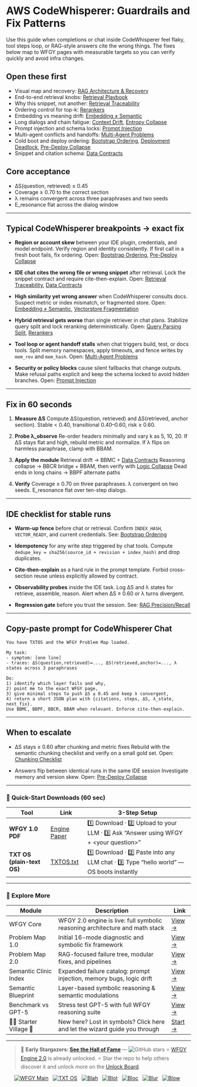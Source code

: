 # AWS CodeWhisperer: Guardrails and Fix Patterns

Use this guide when completions or chat inside CodeWhisperer feel flaky, tool steps loop, or RAG-style answers cite the wrong things. The fixes below map to WFGY pages with measurable targets so you can verify quickly and avoid infra changes.

## Open these first

* Visual map and recovery: [RAG Architecture & Recovery](https://github.com/onestardao/WFGY/blob/main/ProblemMap/rag-architecture-and-recovery.md)
* End-to-end retrieval knobs: [Retrieval Playbook](https://github.com/onestardao/WFGY/blob/main/ProblemMap/retrieval-playbook.md)
* Why this snippet, not another: [Retrieval Traceability](https://github.com/onestardao/WFGY/blob/main/ProblemMap/retrieval-traceability.md)
* Ordering control for top-k: [Rerankers](https://github.com/onestardao/WFGY/blob/main/ProblemMap/rerankers.md)
* Embedding vs meaning drift: [Embedding ≠ Semantic](https://github.com/onestardao/WFGY/blob/main/ProblemMap/embedding-vs-semantic.md)
* Long dialogs and chain fatigue: [Context Drift](https://github.com/onestardao/WFGY/blob/main/ProblemMap/context-drift.md), [Entropy Collapse](https://github.com/onestardao/WFGY/blob/main/ProblemMap/entropy-collapse.md)
* Prompt injection and schema locks: [Prompt Injection](https://github.com/onestardao/WFGY/blob/main/ProblemMap/prompt-injection.md)
* Multi-agent conflicts and handoffs: [Multi-Agent Problems](https://github.com/onestardao/WFGY/blob/main/ProblemMap/Multi-Agent_Problems.md)
* Cold boot and deploy ordering: [Bootstrap Ordering](https://github.com/onestardao/WFGY/blob/main/ProblemMap/bootstrap-ordering.md), [Deployment Deadlock](https://github.com/onestardao/WFGY/blob/main/ProblemMap/deployment-deadlock.md), [Pre-Deploy Collapse](https://github.com/onestardao/WFGY/blob/main/ProblemMap/predeploy-collapse.md)
* Snippet and citation schema: [Data Contracts](https://github.com/onestardao/WFGY/blob/main/ProblemMap/data-contracts.md)

## Core acceptance

* ΔS(question, retrieved) ≤ 0.45
* Coverage ≥ 0.70 to the correct section
* λ remains convergent across three paraphrases and two seeds
* E\_resonance flat across the dialog window

---

## Typical CodeWhisperer breakpoints → exact fix

* **Region or account skew** between your IDE plugin, credentials, and model endpoint.
  Verify region and identity consistently. If first call in a fresh boot fails, fix ordering.
  Open: [Bootstrap Ordering](https://github.com/onestardao/WFGY/blob/main/ProblemMap/bootstrap-ordering.md), [Pre-Deploy Collapse](https://github.com/onestardao/WFGY/blob/main/ProblemMap/predeploy-collapse.md)

* **IDE chat cites the wrong file or wrong snippet** after retrieval.
  Lock the snippet contract and require cite-then-explain.
  Open: [Retrieval Traceability](https://github.com/onestardao/WFGY/blob/main/ProblemMap/retrieval-traceability.md), [Data Contracts](https://github.com/onestardao/WFGY/blob/main/ProblemMap/data-contracts.md)

* **High similarity yet wrong answer** when CodeWhisperer consults docs.
  Suspect metric or index mismatch, or fragmented store.
  Open: [Embedding ≠ Semantic](https://github.com/onestardao/WFGY/blob/main/ProblemMap/embedding-vs-semantic.md), [Vectorstore Fragmentation](https://github.com/onestardao/WFGY/blob/main/ProblemMap/patterns/pattern_vectorstore_fragmentation.md)

* **Hybrid retrieval gets worse** than single retriever in chat plans.
  Stabilize query split and lock reranking deterministically.
  Open: [Query Parsing Split](https://github.com/onestardao/WFGY/blob/main/ProblemMap/patterns/pattern_query_parsing_split.md), [Rerankers](https://github.com/onestardao/WFGY/blob/main/ProblemMap/rerankers.md)

* **Tool loop or agent handoff stalls** when chat triggers build, test, or docs tools.
  Split memory namespaces, apply timeouts, and fence writes by `mem_rev` and `mem_hash`.
  Open: [Multi-Agent Problems](https://github.com/onestardao/WFGY/blob/main/ProblemMap/Multi-Agent_Problems.md)

* **Security or policy blocks** cause silent fallbacks that change outputs.
  Make refusal paths explicit and keep the schema locked to avoid hidden branches.
  Open: [Prompt Injection](https://github.com/onestardao/WFGY/blob/main/ProblemMap/prompt-injection.md)

---

## Fix in 60 seconds

1. **Measure ΔS**
   Compute ΔS(question, retrieved) and ΔS(retrieved, anchor section).
   Stable < 0.40, transitional 0.40–0.60, risk ≥ 0.60.

2. **Probe λ\_observe**
   Re-order headers minimally and vary k as 5, 10, 20.
   If ΔS stays flat and high, rebuild metric and normalize.
   If λ flips on harmless paraphrase, clamp with BBAM.

3. **Apply the module**
   Retrieval drift → BBMC + [Data Contracts](https://github.com/onestardao/WFGY/blob/main/ProblemMap/data-contracts.md)
   Reasoning collapse → BBCR bridge + BBAM, then verify with [Logic Collapse](https://github.com/onestardao/WFGY/blob/main/ProblemMap/logic-collapse.md)
   Dead ends in long chains → BBPF alternate paths

4. **Verify**
   Coverage ≥ 0.70 on three paraphrases.
   λ convergent on two seeds.
   E\_resonance flat over ten-step dialogs.

---

## IDE checklist for stable runs

* **Warm-up fence** before chat or retrieval. Confirm `INDEX_HASH`, `VECTOR_READY`, and current credentials.
  See: [Bootstrap Ordering](https://github.com/onestardao/WFGY/blob/main/ProblemMap/bootstrap-ordering.md)

* **Idempotency** for any write step triggered by chat tools.
  Compute `dedupe_key = sha256(source_id + revision + index_hash)` and drop duplicates.

* **Cite-then-explain** as a hard rule in the prompt template.
  Forbid cross-section reuse unless explicitly allowed by contract.

* **Observability probes** inside the IDE task.
  Log ΔS and λ states for retrieve, assemble, reason.
  Alert when ΔS ≥ 0.60 or λ turns divergent.

* **Regression gate** before you trust the session.
  See: [RAG Precision/Recall](https://github.com/onestardao/WFGY/blob/main/ProblemMap/eval/eval_rag_precision_recall.md)

---

## Copy-paste prompt for CodeWhisperer Chat

```
You have TXTOS and the WFGY Problem Map loaded.

My task:
- symptom: [one line]
- traces: ΔS(question,retrieved)=..., ΔS(retrieved,anchor)=..., λ states across 3 paraphrases

Do:
1) identify which layer fails and why,
2) point me to the exact WFGY page,
3) give minimal steps to push ΔS ≤ 0.45 and keep λ convergent,
4) return a short JSON plan with {citations, steps, ΔS, λ_state, next_fix}.
Use BBMC, BBPF, BBCR, BBAM when relevant. Enforce cite-then-explain.
```

---

## When to escalate

* ΔS stays ≥ 0.60 after chunking and metric fixes
  Rebuild with the semantic chunking checklist and verify on a small gold set.
  Open: [Chunking Checklist](https://github.com/onestardao/WFGY/blob/main/ProblemMap/chunking-checklist.md)

* Answers flip between identical runs in the same IDE session
  Investigate memory and version skew.
  Open: [Pre-Deploy Collapse](https://github.com/onestardao/WFGY/blob/main/ProblemMap/predeploy-collapse.md)

---

### 🔗 Quick-Start Downloads (60 sec)

| Tool                       | Link                                                                                                                                       | 3-Step Setup                                                                             |
| -------------------------- | ------------------------------------------------------------------------------------------------------------------------------------------ | ---------------------------------------------------------------------------------------- |
| **WFGY 1.0 PDF**           | [Engine Paper](https://github.com/onestardao/WFGY/blob/main/I_am_not_lizardman/WFGY_All_Principles_Return_to_One_v1.0_PSBigBig_Public.pdf) | 1️⃣ Download · 2️⃣ Upload to your LLM · 3️⃣ Ask “Answer using WFGY + \<your question>”   |
| **TXT OS (plain-text OS)** | [TXTOS.txt](https://github.com/onestardao/WFGY/blob/main/OS/TXTOS.txt)                                                                     | 1️⃣ Download · 2️⃣ Paste into any LLM chat · 3️⃣ Type “hello world” — OS boots instantly |

---

### 🧭 Explore More

| Module                   | Description                                                                  | Link                                                                                               |
| ------------------------ | ---------------------------------------------------------------------------- | -------------------------------------------------------------------------------------------------- |
| WFGY Core                | WFGY 2.0 engine is live: full symbolic reasoning architecture and math stack | [View →](https://github.com/onestardao/WFGY/tree/main/core/README.md)                              |
| Problem Map 1.0          | Initial 16-mode diagnostic and symbolic fix framework                        | [View →](https://github.com/onestardao/WFGY/tree/main/ProblemMap/README.md)                        |
| Problem Map 2.0          | RAG-focused failure tree, modular fixes, and pipelines                       | [View →](https://github.com/onestardao/WFGY/blob/main/ProblemMap/rag-architecture-and-recovery.md) |
| Semantic Clinic Index    | Expanded failure catalog: prompt injection, memory bugs, logic drift         | [View →](https://github.com/onestardao/WFGY/blob/main/ProblemMap/SemanticClinicIndex.md)           |
| Semantic Blueprint       | Layer-based symbolic reasoning & semantic modulations                        | [View →](https://github.com/onestardao/WFGY/tree/main/SemanticBlueprint/README.md)                 |
| Benchmark vs GPT-5       | Stress test GPT-5 with full WFGY reasoning suite                             | [View →](https://github.com/onestardao/WFGY/tree/main/benchmarks/benchmark-vs-gpt5/README.md)      |
| 🧙‍♂️ Starter Village 🏡 | New here? Lost in symbols? Click here and let the wizard guide you through   | [Start →](https://github.com/onestardao/WFGY/blob/main/StarterVillage/README.md)                   |

---

> 👑 **Early Stargazers: [See the Hall of Fame](https://github.com/onestardao/WFGY/tree/main/stargazers)** — <img src="https://img.shields.io/github/stars/onestardao/WFGY?style=social" alt="GitHub stars"> ⭐ [WFGY Engine 2.0](https://github.com/onestardao/WFGY/blob/main/core/README.md) is already unlocked. ⭐ Star the repo to help others discover it and unlock more on the [Unlock Board](https://github.com/onestardao/WFGY/blob/main/STAR_UNLOCKS.md).

<div align="center">

[![WFGY Main](https://img.shields.io/badge/WFGY-Main-red?style=flat-square)](https://github.com/onestardao/WFGY)
 
[![TXT OS](https://img.shields.io/badge/TXT%20OS-Reasoning%20OS-orange?style=flat-square)](https://github.com/onestardao/WFGY/tree/main/OS)
 
[![Blah](https://img.shields.io/badge/Blah-Semantic%20Embed-yellow?style=flat-square)](https://github.com/onestardao/WFGY/tree/main/OS/BlahBlahBlah)
 
[![Blot](https://img.shields.io/badge/Blot-Persona%20Core-green?style=flat-square)](https://github.com/onestardao/WFGY/tree/main/OS/BlotBlotBlot)
 
[![Bloc](https://img.shields.io/badge/Bloc-Reasoning%20Compiler-blue?style=flat-square)](https://github.com/onestardao/WFGY/tree/main/OS/BlocBlocBloc)
 
[![Blur](https://img.shields.io/badge/Blur-Text2Image%20Engine-navy?style=flat-square)](https://github.com/onestardao/WFGY/tree/main/OS/BlurBlurBlur)
 
[![Blow](https://img.shields.io/badge/Blow-Game%20Logic-purple?style=flat-square)](https://github.com/onestardao/WFGY/tree/main/OS/BlowBlowBlow)
 

</div>
